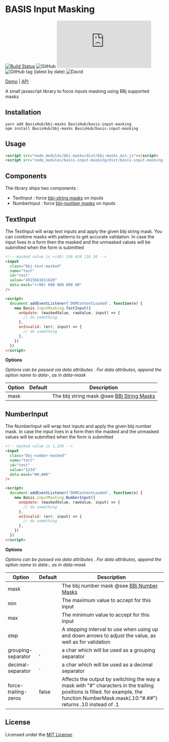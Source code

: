 # BASIS Input Masking

[![Build Status](https://travis-ci.org/BasisHub/basis-input-masking.svg?branch=master)](https://travis-ci.org/BasisHub/basis-input-masking)
![GitHub](https://img.shields.io/github/license/BasisHub/basis-input-masking)
![GitHub file size in bytes](https://img.shields.io/github/size/BasisHub/basis-input-masking/dist/basis-input-masking.min.js)
![GitHub tag (latest by date)](https://img.shields.io/github/v/tag/BasisHub/basis-input-masking)
![David](https://img.shields.io/david/BasisHub/basis-input-masking)

[Demo](https://basishub.github.io/basis-input-masking/docs/demo/) | [API](https://basishub.github.io/basis-input-masking/docs/api/) <br>

A small javascript library to force inputs masking using BBj supported masks

## Installation

```
yarn add BasisHub/bbj-masks BasisHub/basis-input-masking  
npm install BasisHub/bbj-masks BasisHub/basis-input-masking
```

## Usage 

```html
<script src="node_modules/bbj-masks/dist/bbj-masks.min.js"></script>
<script src="node_modules/basis-input-masking/dist/basis-input-masking.js"></script>
```


## Components

The library ships two components :

- TextInput : force [bbj-string masks](https://github.com/BasisHub/bbj-masks#string-masks) on inputs
- NumberInput : force [bbj-number masks](https://github.com/BasisHub/bbj-masks#number-masks) on inputs

## TextInput

The TextInput will wrap text inputs and apply the given bbj string mask. You can combine masks with patterns to get accurate validation. In case the input lives in a form then the masked and the unmasked values will be submitted when the form is submitted

```html
<!-- masked value is +(49) 156 610 110 20 -->
<input
  class="bbj-text-masked"
  name="test"
  id="test"
  value="4915661011020"
  data-mask="+(00) 000 000 000 00"
/>

<script>
  document.addEventListener('DOMContentLoaded', function(e) {
    new Basis.InputMasking.TextInput({
      onUpdate: (maskedValue, rawValue, input) => {
        // do something
      },
      onInvalid: (err, input) => {
        // do something
      },
    })
  })
</script>
```

**Options**

_Options can be passed via data attributes . For data attributes, append the option name to data-, as in data-mask_

| Option | Default | Description                                                                                     |
| ------ | ------- | ----------------------------------------------------------------------------------------------- |
| mask   |         | The bbj string mask @see [BBj String Masks](https://github.com/BasisHub/bbj-masks#string-masks) |

## NumberInput

The NumberInput will wrap text inputs and apply the given bbj number mask. In case the input lives in a form then the masked and the unmasked values will be submitted when the form is submitted

```html
<!-- masked value is 1,234 -->
<input
  class="bbj-number-masked"
  name="test"
  id="test"
  value="1234"
  data-mask="##,##0"
/>

<script>
  document.addEventListener('DOMContentLoaded', function(e) {
    new Basis.InputMasking.NumberInput({
      onUpdate: (maskedValue, rawValue, input) => {
        // do something
      },
      onInvalid: (err, input) => {
        // do something
      },
    })
  })
</script>
```

**Options**

_Options can be passed via data attributes . For data attributes, append the option name to data-, as in data-mask_

| Option               | Default | Description                                                                                                                                                                             |
| -------------------- | ------- | --------------------------------------------------------------------------------------------------------------------------------------------------------------------------------------- |
| mask                 |         | The bbj number mask @see [BBj Number Masks](https://github.com/BasisHub/bbj-masks#number-masks)                                                                                         |
| min                  |         | The maximum value to accept for this input                                                                                                                                              |
| max                  |         | The minimum value to accept for this input                                                                                                                                              |
| step                 |         | A stepping interval to use when using up and down arrows to adjust the value, as well as for validation                                                                                 |
| grouping-separator   | ,       | a char which will be used as a grouping separator                                                                                                                                       |
| decimal-separator    | .       | a char which will be used as a decimal separator                                                                                                                                        |
| force-trailing-zeros | false   | Affects the output by switching the way a mask with "#" characters in the trailing positions is filled. for example, the function NumberMask.mask(.10:"#.##") returns .10 instead of .1 |

## License

Licensed under the [MIT License](https://github.com/BasisHub/basis-input-masking/blob/master/LICENSE).